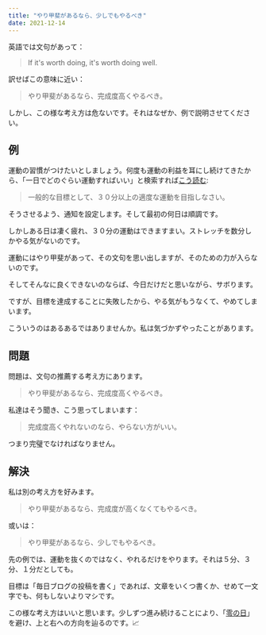 ```yaml
---
title: "やり甲斐があるなら、少しでもやるべき"
date: 2021-12-14
---
```


英語では文句があって：

> If it's worth doing, it's worth doing well.

訳せばこの意味に近い：

> やり甲斐があるなら、完成度高くやるべき。

しかし、この様な考え方は危ないです。それはなぜか、例で説明させてください。

## 例

運動の習慣がつけたいとしましょう。何度も運動の利益を耳にし続けてきたから、「一日でどのぐらい運動すればいい」と検索すれば[こう読む][read]:

> 一般的な目標として、３０分以上の適度な運動を目指しなさい。

そうさせるよう、通知を設定します。そして最初の何日は順調です。

しかしある日は凄く疲れ、３０分の運動はできますまい。ストレッチを数分しかやる気がないのです。

運動にはやり甲斐があって、その文句を思い出しますが、そのための力が入らないのです。

そしてそんなに良くできないのならば、今日だけだと思いながら、サボります。

ですが、目標を達成することに失敗したから、やる気がもうなくて、やめてしまいます。

こういうのはあるあるではありませんか。私は気づかずやったことがあります。

## 問題

問題は、文句の推薦する考え方にあります。

> やり甲斐があるなら、完成度高くやるべき。

私達はそう聞き、こう思ってしまいます：

> 完成度高くやれないのなら、やらない方がいい。

つまり完璧でなければなりません。

## 解決

私は別の考え方を好みます。

> やり甲斐があるなら、完成度が高くなくてもやるべき。

或いは：

> やり甲斐があるなら、少しでもやるべき。

先の例では、運動を抜くのではなく、やれるだけをやります。それは５分、３分、１分だとしても。

目標は「毎日ブログの投稿を書く」であれば、文章をいくつ書くか、せめて一文字でも、何もしないよりマシです。

この様な考え方はいいと思います。少しずつ進み続けることにより、「[零の日][zero-days]」を避け、上と右への方向を辿るのです。📈

[read]: https://www.mayoclinic.org/healthy-lifestyle/fitness/expert-answers/exercise/faq-20057916
[zero-days]: https://www.reddit.com/r/getdisciplined/comments/1q96b5
